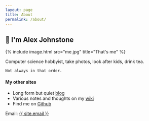 ```yaml
---
layout: page
title: About
permalink: /about/
---
```



## 👋 I'm Alex Johnstone

{% include image.html src="me.jpg" title="That's me" %}

Computer science hobbyist, take photos, look after kids, drink tea.

    Not always in that order.

#### My other sites

* Long form but quiet [blog](https://blog.alexjj.com)
* Various notes and thoughts on my [wiki](https://fondoftea.com)
* Find me on [Github](https://github.com/alexjj)


Email: <a href="mailto:{{ site.email }}">{{ site.email }}</a>
